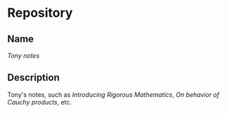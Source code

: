 # Repository
## Name
_Tony notes_
## Description
Tony's notes, such as _Introducing Rigorous Mathematics_, _On behavior of Cauchy products_, etc.

